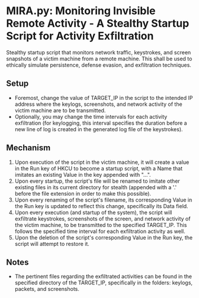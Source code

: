 # MIRA.py: Monitoring Invisible Remote Activity - A Stealthy Startup Script for Activity Exfiltration
Stealthy startup script that monitors network traffic, keystrokes, and screen snapshots of a victim machine from a remote machine. This shall be used to ethically simulate persistence, defense evasion, and exfiltration techniques.

## Setup
- Foremost, change the value of TARGET_IP in the script to the intended IP address where the keylogs, screenshots, and network activity of the victim machine are to be transmitted.
- Optionally, you may change the time intervals for each activity exfiltration (for keylogging, this interval specifies the duration before a new line of log is created in the generated log file of the keystrokes).

## Mechanism
1. Upon execution of the script in the victim machine, it will create a value in the Run key of HKCU to become a startup script, with a Name that imitates an existing Value in the key appended with "...".
2. Upon every startup, the script's file will be renamed to imitate other existing files in its current directory for stealth (appended with a '.' before the file extension in order to make this possible).
3. Upon every renaming of the script's filename, its corresponding Value in the Run key is updated to reflect this change, specifically its Data field.
4. Upon every execution (and startup of the system), the script will exfiltrate keystrokes, screenshots of the screen, and network activity of the victim machine, to be transmitted to the specified TARGET_IP. This follows the specified time interval for each exfiltration activity as well.
5. Upon the deletion of the script's corresponding Value in the Run key, the script will attempt to restore it.

## Notes
- The pertinent files regarding the exfiltrated activities can be found in the specified directory of the TARGET_IP, specifically in the folders: keylogs, packets, and screenshots.
